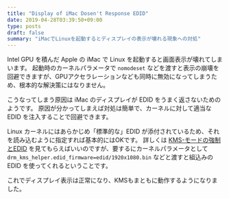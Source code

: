 ```yaml
---
title: "Display of iMac Dosen't Response EDID"
date: 2019-04-28T03:39:50+09:00
type: posts
draft: false
summary: "iMacでLinuxを起動するとディスプレイの表示が壊れる現象への対処"
---
```


Intel GPU を積んだ Apple の iMac で Linux を起動すると画面表示が壊れてしまいます。
起動時のカーネルパラメータで `nomodeset` などを渡すと表示の崩壊を回避できますが、GPUアクセラレーションなども同時に無効になってしまうため、根本的な解決策にはなりません。

こうなってしまう原因は iMac のディスプレイが EDID をうまく返さないためのようです。
原因が分かってしまえば対処は簡単で、カーネルに対して適当な EDID を注入することで回避できます。

Linux カーネルにはあらかじめ「標準的な」EDID が添付されているため、それを読み込むように指定すれば基本的にはOKです。
詳しくは [KMS-モードの強制とEDID](https://wiki.archlinux.jp/index.php/Kernel_Mode_Setting#.E3.83.A2.E3.83.BC.E3.83.89.E3.81.AE.E5.BC.B7.E5.88.B6.E3.81.A8_EDID) を見てもらえばいいのですが、要するにカーネルパラメータとして `drm_kms_helper.edid_firmware=edid/1920x1080.bin` などと渡すと組込みの EDID を使ってくれるということです。

これでディスプレイ表示は正常になり、KMSもまともに動作するようになりました。
